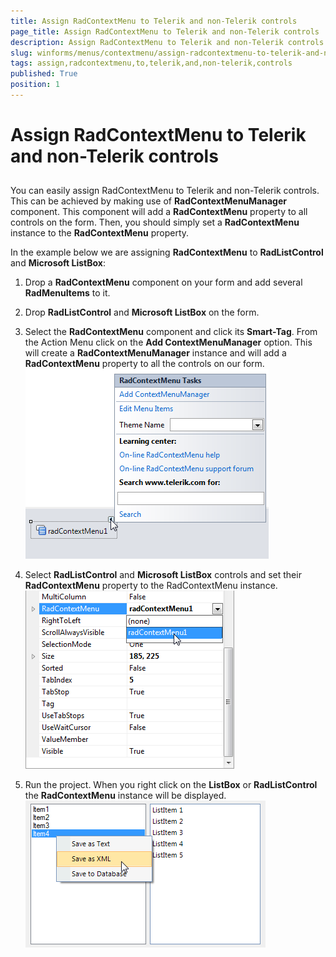 ```yaml
---
title: Assign RadContextMenu to Telerik and non-Telerik controls
page_title: Assign RadContextMenu to Telerik and non-Telerik controls | UI for WinForms Documentation
description: Assign RadContextMenu to Telerik and non-Telerik controls
slug: winforms/menus/contextmenu/assign-radcontextmenu-to-telerik-and-non-telerik-controls
tags: assign,radcontextmenu,to,telerik,and,non-telerik,controls
published: True
position: 1
---
```


# Assign RadContextMenu to Telerik and non-Telerik controls



## 

You can easily assign RadContextMenu to Telerik and non-Telerik controls. This can be achieved by
        	making use of __RadContextMenuManager__ component. This component will add 
        	a __RadContextMenu__ property to all controls on the form. Then, you should 
        	simply set a __RadContextMenu__ instance to the
        	__RadContextMenu__ property.

In the example below we are assigning __RadContextMenu__ to
        	__RadListControl__ and __Microsoft ListBox__:
        

1. Drop a __RadContextMenu__ component on your form and add several __RadMenuItems__ to it.
		  	

1. Drop __RadListControl__ and __Microsoft ListBox__ on the form.
		  	

1. Select the __RadContextMenu__ component and click its __Smart-Tag__. From the
		  		Action Menu click on the __Add ContextMenuManager__ option. This will 
		  		create a __RadContextMenuManager__ instance and will add a 
		  		__RadContextMenu__ property to all the controls on
		  		our form.
		  	![menus-context-menu-assign-radcontextmenu-to-telerik-and-non-telerik-controls 001](images/menus-context-menu-assign-radcontextmenu-to-telerik-and-non-telerik-controls001.png)

1. Select __RadListControl__ and __Microsoft ListBox__ controls and set their
	        	__RadContextMenu__ property to the RadContextMenu instance.
	        ![menus-context-menu-assign-radcontextmenu-to-telerik-and-non-telerik-controls 002](images/menus-context-menu-assign-radcontextmenu-to-telerik-and-non-telerik-controls002.png)

1. Run the project. When you right click on the __ListBox__ 
        	or __RadListControl__ the
        	__RadContextMenu__ instance will be displayed.![menus-context-menu-assign-radcontextmenu-to-telerik-and-non-telerik-controls 003](images/menus-context-menu-assign-radcontextmenu-to-telerik-and-non-telerik-controls003.png)
